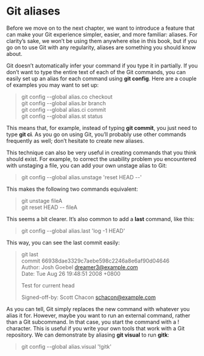 # Git aliases


Before we move on to the next chapter, we want to introduce a feature that can make your Git experience simpler, easier, and more familiar: aliases. For clarity’s sake, we won’t be using them anywhere else in this book, but if you go on to use Git with any regularity, aliases are something you should know about.

Git doesn’t automatically infer your command if you type it in partially. If you don’t want to type the entire text of each of the Git commands, you can easily set up an alias for each command using __git config__. Here are a couple of examples you may want to set up:

> git config --global alias.co checkout  
> git config --global alias.br branch  
> git config --global alias.ci commit  
> git config --global alias.st status  

This means that, for example, instead of typing __git commit__, you just need to type __git ci__. As you go on using Git, you’ll probably use other commands frequently as well; don’t hesitate to create new aliases.

This technique can also be very useful in creating commands that you think should exist. For example, to correct the usability problem you encountered with unstaging a file, you can add your own unstage alias to Git:

>git config --global alias.unstage 'reset HEAD --'  

This makes the following two commands equivalent:

> git unstage fileA  
> git reset HEAD -- fileA  

This seems a bit clearer. It’s also common to add a __last__ command, like this:

> git config --global alias.last 'log -1 HEAD'

This way, you can see the last commit easily:

> git last  
>commit 66938dae3329c7aebe598c2246a8e6af90d04646  
>Author: Josh Goebel <dreamer3@example.com>  
>Date:   Tue Aug 26 19:48:51 2008 +0800  
>
>    Test for current head  
>
>    Signed-off-by: Scott Chacon <schacon@example.com>  

As you can tell, Git simply replaces the new command with whatever you alias it for. However, maybe you want to run an external command, rather than a Git subcommand. In that case, you start the command with a ! character. This is useful if you write your own tools that work with a Git repository. We can demonstrate by aliasing __git visual__ to run __gitk__:

> git config --global alias.visual '!gitk'  

